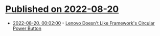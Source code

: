 # [Published on 2022-08-20](index.md)

* [2022-08-20, 00:02:00](https://hardware.slashdot.org/story/22/08/19/2029202/lenovo-doesnt-like-frameworks-circular-power-button?utm_source=rss1.0mainlinkanon&utm_medium=feed) - [Lenovo Doesn't Like Framework's Circular Power Button](https://hardware.slashdot.org/story/22/08/19/2029202/lenovo-doesnt-like-frameworks-circular-power-button?utm_source=rss1.0mainlinkanon&utm_medium=feed)
